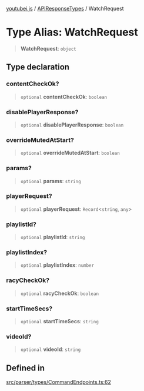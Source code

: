 [youtubei.js](../../../README.md) / [APIResponseTypes](../README.md) / WatchRequest

# Type Alias: WatchRequest

> **WatchRequest**: `object`

## Type declaration

### contentCheckOk?

> `optional` **contentCheckOk**: `boolean`

### disablePlayerResponse?

> `optional` **disablePlayerResponse**: `boolean`

### overrideMutedAtStart?

> `optional` **overrideMutedAtStart**: `boolean`

### params?

> `optional` **params**: `string`

### playerRequest?

> `optional` **playerRequest**: `Record`\<`string`, `any`\>

### playlistId?

> `optional` **playlistId**: `string`

### playlistIndex?

> `optional` **playlistIndex**: `number`

### racyCheckOk?

> `optional` **racyCheckOk**: `boolean`

### startTimeSecs?

> `optional` **startTimeSecs**: `string`

### videoId?

> `optional` **videoId**: `string`

## Defined in

[src/parser/types/CommandEndpoints.ts:62](https://github.com/LuanRT/YouTube.js/blob/4ae0cc5c523a2080e68d6c0c1437c78fe318ea30/src/parser/types/CommandEndpoints.ts#L62)
